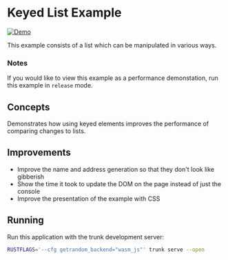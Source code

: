 # Keyed List Example

[![Demo](https://img.shields.io/website?label=demo&url=https%3A%2F%2Fexamples.yew.rs%2Fkeyed_list)](https://examples.yew.rs/keyed_list)

This example consists of a list which can be manipulated in various ways.

### Notes

If you would like to view this example as a performance demonstation, run this example in `release` mode.

## Concepts

Demonstrates how using keyed elements improves the performance of comparing changes to lists.

## Improvements

- Improve the name and address generation so that they don't look like gibberish
- Show the time it took to update the DOM on the page instead of just the console
- Improve the presentation of the example with CSS

## Running

Run this application with the trunk development server:

```bash
RUSTFLAGS='--cfg getrandom_backend="wasm_js"' trunk serve --open
```
